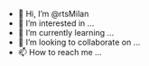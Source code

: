 - 👋 Hi, I’m @rtsMilan
- 👀 I’m interested in ...
- 🌱 I’m currently learning ...
- 💞️ I’m looking to collaborate on ...
- 📫 How to reach me ...

<!---
rtsMilan/rtsMilan is a ✨ special ✨ repository because its `README.md` (this file) appears on your GitHub profile.
You can click the Preview link to take a look at your changes.
--->

